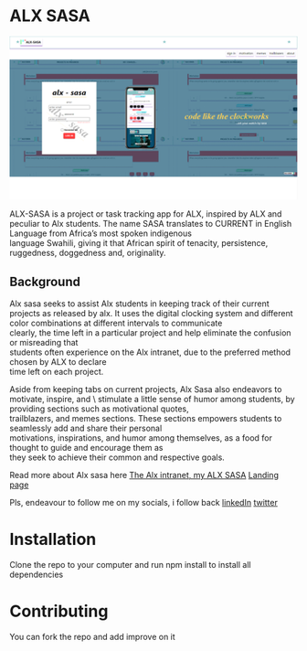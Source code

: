 # **ALX SASA**
![Screenshot of Alx landing page](.\src\images\Screenshot_of_landing_page.png)

ALX-SASA is a project or task tracking app for ALX, inspired by ALX and peculiar to Alx students. 
The name SASA translates to CURRENT in  English Language from Africa’s most spoken indigenous \
language Swahili, giving it that African spirit of tenacity, persistence, ruggedness, doggedness and, originality.


## **Background**
Alx sasa seeks to assist Alx students in keeping track of their current projects as released by alx. 
It uses the digital clocking system and different color combinations at different intervals to communicate \
clearly, the time left in a particular project and help eliminate the confusion or misreading that \
students often experience on the Alx intranet, due to the preferred method chosen by ALX to declare \
time left on each project.

Aside from keeping tabs on current projects, Alx Sasa also endeavors to motivate, inspire, and \ 
stimulate a little sense of humor among students, by providing sections such as motivational quotes, \
trailblazers, and memes sections. These sections empowers students to seamlessly add and share their personal \
motivations, inspirations, and humor among themselves, as a food for thought to guide and encourage them as \
they seek to achieve their common and respective goals.

Read more about Alx sasa here [The Alx intranet, my ALX SASA](https://www.linkedin.com/pulse/alxintranet-my-alx-sasa-ferdinand-charles/)
[Landing page](https://swizz6ix.github.io/alx-sasa/)

Pls, endeavour to follow me on my socials, i follow back
[linkedIn](https://www.linkedin.com/in/ferdinand-charles-82901a87)
[twitter](https://www.twitter.com/swizz6ix)


# **Installation**
Clone the repo to your computer and run npm install to install all dependencies


# **Contributing**
You can fork the repo and add improve on it
